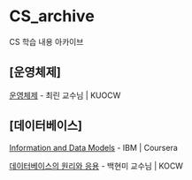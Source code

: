 # CS_archive

CS 학습 내용 아카이브

## [운영체제]

[운영체제](https://www.youtube.com/watch?v=oTIp836P0-w&list=PLOh92BQ5xeWnjt_S9zLOtndYzUfysSuzF&index=6) - 최린 교수님 | KUOCW

## [데이터베이스]

[Information and Data Models](https://www.coursera.org/learn/sql-data-science/lecture/xpFY4/information-and-data-models) - IBM | Coursera

[데이터베이스의 원리와 응용](http://www.kocw.net/home/search/kemView.do?kemId=1163794) - 백현미 교수님 | KOCW
